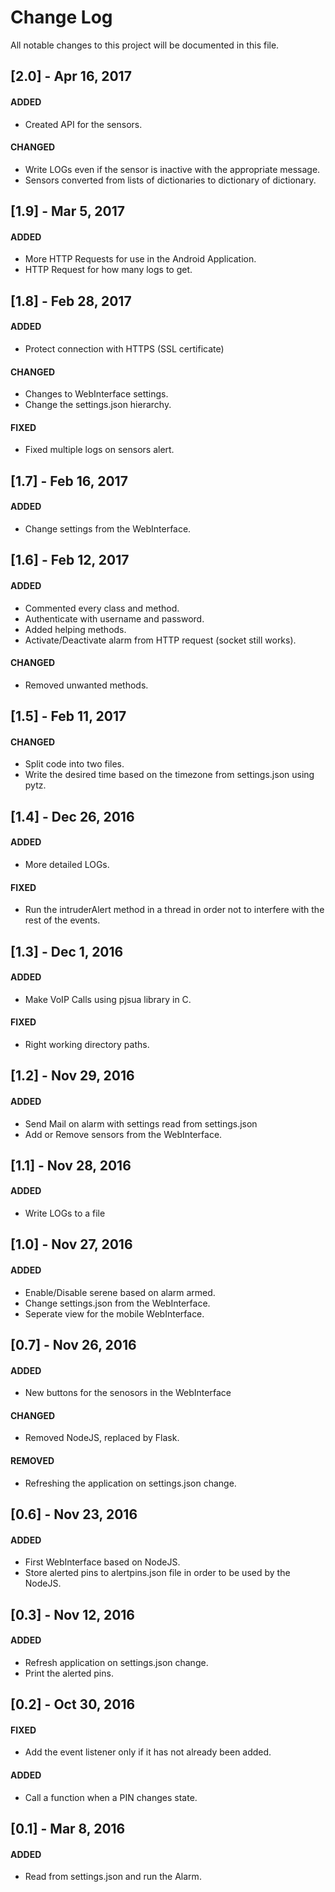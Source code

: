 # Change Log
All notable changes to this project will be documented in this file.


## [2.0] - Apr 16, 2017
#### ADDED
  - Created API for the sensors.
#### CHANGED
  - Write LOGs even if the sensor is inactive with the appropriate message.
  - Sensors converted from lists of dictionaries to dictionary of dictionary.

## [1.9] - Mar 5, 2017
#### ADDED
  - More HTTP Requests for use in the Android Application.
  - HTTP Request for how many logs to get.

## [1.8] - Feb 28, 2017
#### ADDED
  - Protect connection with HTTPS (SSL certificate)
#### CHANGED
  - Changes to WebInterface settings.
  - Change the settings.json hierarchy.
#### FIXED
  - Fixed multiple logs on sensors alert.

## [1.7] - Feb 16, 2017
#### ADDED
  - Change settings from the WebInterface.

## [1.6] - Feb 12, 2017
#### ADDED
  - Commented every class and method.
  - Authenticate with username and password.
  - Added helping methods.
  - Activate/Deactivate alarm from HTTP request (socket still works).
#### CHANGED
  - Removed unwanted methods.

## [1.5] - Feb 11, 2017
#### CHANGED
  - Split code into two files.
  - Write the desired time based on the timezone from settings.json using pytz.

## [1.4] - Dec 26, 2016
#### ADDED
  - More detailed LOGs.
#### FIXED
  - Run the intruderAlert method in a thread in order not to interfere with the rest of the events.

## [1.3] - Dec 1, 2016
#### ADDED
  - Make VoIP Calls using pjsua library in C.
#### FIXED
  - Right working directory paths.

## [1.2] - Nov 29, 2016
#### ADDED
  - Send Mail on alarm with settings read from settings.json
  - Add or Remove sensors from the WebInterface.

## [1.1] - Nov 28, 2016
#### ADDED
  - Write LOGs to a file

## [1.0] - Nov 27, 2016
#### ADDED
  - Enable/Disable serene based on alarm armed.
  - Change settings.json from the WebInterface.
  - Seperate view for the mobile WebInterface.

## [0.7] - Nov 26, 2016
#### ADDED
  - New buttons for the senosors in the WebInterface
#### CHANGED
  - Removed NodeJS, replaced by Flask.
#### REMOVED
  - Refreshing the application on settings.json change.

## [0.6] - Nov 23, 2016
#### ADDED
  - First WebInterface based on NodeJS.
  - Store alerted pins to alertpins.json file in order to be used by the NodeJS.

## [0.3] - Nov 12, 2016
#### ADDED
  - Refresh application on settings.json change.
  - Print the alerted pins.

## [0.2] - Oct 30, 2016
#### FIXED
  - Add the event listener only if it has not already been added.
#### ADDED
  - Call a function when a PIN changes state.


## [0.1] - Mar 8, 2016
#### ADDED
  - Read from settings.json and run the Alarm.
